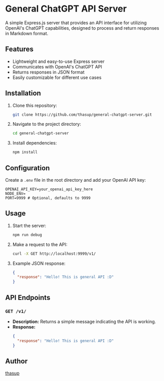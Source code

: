 # General ChatGPT API Server

A simple Express.js server that provides an API interface for utilizing OpenAI's ChatGPT capabilities, designed to process and return responses in Markdown format.

## Features

- Lightweight and easy-to-use Express server
- Communicates with OpenAI's ChatGPT API
- Returns responses in JSON format
- Easily customizable for different use cases

## Installation

1. Clone this repository:
   ```sh
   git clone https://github.com/thasup/general-chatgpt-server.git
   ```
2. Navigate to the project directory:
   ```sh
   cd general-chatgpt-server
   ```
3. Install dependencies:
   ```sh
   npm install
   ```

## Configuration

Create a `.env` file in the root directory and add your OpenAI API key:

```
OPENAI_API_KEY=your_openai_api_key_here
NODE_ENV=
PORT=9999 # Optional, defaults to 9999
```

## Usage

1. Start the server:
   ```sh
   npm run debug
   ```
2. Make a request to the API:
   ```sh
   curl -X GET http://localhost:9999/v1/
   ```
3. Example JSON response:
   ```json
   {
     "response": "Hello! This is general API :D"
   }
   ```

## API Endpoints

### `GET /v1/`
- **Description:** Returns a simple message indicating the API is working.
- **Response:**
  ```json
  {
    "response": "Hello! This is general API :D"
  }
  ```

## Author

[thasup](https://github.com/thasup)

